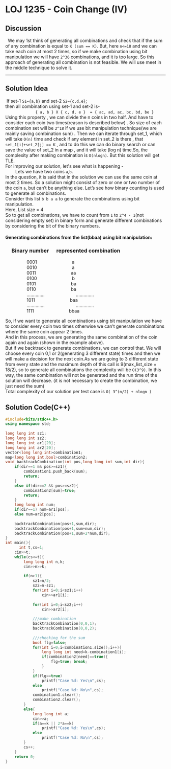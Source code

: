 # **LOJ 1235 - Coin Change (IV)**

## **Discussion**
&nbsp; We may 1st think of generating all combinations and check that if the sum of any combination is equal to `K (sum == K)`. But, here `n<=18` and we can take each coin at most 2 times, 
so if we make combination using bit manipulation we will have `2^36` combinations, and it is too large. So this approach of generating all combination is not feasible. We will use
meet in the middle technique to solve it.
***
## **Solution Idea**
&nbsp;If set-1  `S1={a,b}` and set-2  `S2={c,d,e}`;<br/>
then all combination using set-1 and set-2 is- </br>
&nbsp; &nbsp; &nbsp; &nbsp;  &nbsp; &nbsp; &nbsp; &nbsp; &nbsp; &nbsp;  &nbsp; &nbsp;           `{ a, b } X { c, d, e }  = { ac, ad, ac, bc, bd, be }`<br/>
Using this property , we can divide the n coins in two half. And have to consider each coin two times(reason is described below) . So size of each combination set will be `2^18` if we use bit manipulation technique(we are mainly saving combination sum) . Then we can iterate through set_1, which will take `O(n)` time and check if any element in set_2 is there , that `set_1[i]+set_2[j] == K` , and to do this we can do binary search or can save the value of set_2 in a map , and it will take (log n) time.So, the complexity after making combination is `O(nlogn)`. But this solution will get TLE.<br/>
For improving our solution, let's see what is happening -<br/>
&nbsp; &nbsp; &nbsp; &nbsp; Lets we have two coins `a`,`b`.<br/>
In the question, it is said that in the solution we can use the same coin at most 2 times. So a solution might consist of zero or one or two number of the coin `a`, but can’t
be anything else. Let’s see how binary counting is used to generate all combinations.<br/>
Consider this list `b b a a`  to generate the combinations using bit manipulation.<br/>
Here, List size = 4<br/>
So to get all combinations, we have to count from `1` to `2^4 - 1`(not considering empty set) in binary form and generate different combinations by considering the bit of the binary numbers.<br/>
#### Generating combinations from the list(bbaa) using bit manipulation: 
### &nbsp;&nbsp;&nbsp;&nbsp;  Binary number         &nbsp;&nbsp;&nbsp;&nbsp;  represented combination

&nbsp;&nbsp;&nbsp;&nbsp;&nbsp;&nbsp;&nbsp;&nbsp;&nbsp;&nbsp;&nbsp;&nbsp;&nbsp;&nbsp;&nbsp;&nbsp;  0001          &nbsp;&nbsp;&nbsp;&nbsp;&nbsp;&nbsp;&nbsp;&nbsp;&nbsp;&nbsp;&nbsp;&nbsp;&nbsp;&nbsp;&nbsp;&nbsp;&nbsp;&nbsp;&nbsp;&nbsp;&nbsp;&nbsp;&nbsp;&nbsp;&nbsp;&nbsp;  a<br/>
&nbsp;&nbsp;&nbsp;&nbsp;&nbsp;&nbsp;&nbsp;&nbsp;&nbsp;&nbsp;&nbsp;&nbsp;&nbsp;&nbsp;&nbsp;&nbsp;  0010           &nbsp;&nbsp;&nbsp;&nbsp;&nbsp;&nbsp;&nbsp;&nbsp;&nbsp;&nbsp;&nbsp;&nbsp;&nbsp;&nbsp;&nbsp;&nbsp;&nbsp;&nbsp;&nbsp;&nbsp;&nbsp;&nbsp;&nbsp;&nbsp;&nbsp;&nbsp;  a<br/>
&nbsp;&nbsp;&nbsp;&nbsp;&nbsp;&nbsp;&nbsp;&nbsp;&nbsp;&nbsp;&nbsp;&nbsp;&nbsp;&nbsp;&nbsp;&nbsp;  0011           &nbsp;&nbsp;&nbsp;&nbsp;&nbsp;&nbsp;&nbsp;&nbsp;&nbsp;&nbsp;&nbsp;&nbsp;&nbsp;&nbsp;&nbsp;&nbsp;&nbsp;&nbsp;&nbsp;&nbsp;&nbsp;&nbsp;&nbsp;&nbsp;&nbsp;&nbsp;  aa<br/>
&nbsp;&nbsp;&nbsp;&nbsp;&nbsp;&nbsp;&nbsp;&nbsp;&nbsp;&nbsp;&nbsp;&nbsp;&nbsp;&nbsp;&nbsp;&nbsp;  0100           &nbsp;&nbsp;&nbsp;&nbsp;&nbsp;&nbsp;&nbsp;&nbsp;&nbsp;&nbsp;&nbsp;&nbsp;&nbsp;&nbsp;&nbsp;&nbsp;&nbsp;&nbsp;&nbsp;&nbsp;&nbsp;&nbsp;&nbsp;&nbsp;&nbsp;&nbsp;  b<br/>
&nbsp;&nbsp;&nbsp;&nbsp;&nbsp;&nbsp;&nbsp;&nbsp;&nbsp;&nbsp;&nbsp;&nbsp;&nbsp;&nbsp;&nbsp;&nbsp;  0101           &nbsp;&nbsp;&nbsp;&nbsp;&nbsp;&nbsp;&nbsp;&nbsp;&nbsp;&nbsp;&nbsp;&nbsp;&nbsp;&nbsp;&nbsp;&nbsp;&nbsp;&nbsp;&nbsp;&nbsp;&nbsp;&nbsp;&nbsp;&nbsp;&nbsp;&nbsp;  ba<br/>
&nbsp;&nbsp;&nbsp;&nbsp;&nbsp;&nbsp;&nbsp;&nbsp;&nbsp;&nbsp;&nbsp;&nbsp;&nbsp;&nbsp;&nbsp;&nbsp;  0110           &nbsp;&nbsp;&nbsp;&nbsp;&nbsp;&nbsp;&nbsp;&nbsp;&nbsp;&nbsp;&nbsp;&nbsp;&nbsp;&nbsp;&nbsp;&nbsp;&nbsp;&nbsp;&nbsp;&nbsp;&nbsp;&nbsp;&nbsp;&nbsp;&nbsp;&nbsp;  ba<br/>
&nbsp;&nbsp;&nbsp;&nbsp;&nbsp;&nbsp;&nbsp;&nbsp;&nbsp;&nbsp;&nbsp;&nbsp;&nbsp;&nbsp;&nbsp;&nbsp;  ..............           &nbsp;&nbsp;&nbsp;&nbsp;&nbsp;&nbsp;&nbsp;&nbsp;&nbsp;&nbsp;&nbsp;&nbsp;&nbsp;&nbsp;&nbsp;&nbsp;&nbsp;&nbsp;&nbsp;&nbsp;&nbsp;&nbsp;&nbsp;  ..............<br/>
&nbsp;&nbsp;&nbsp;&nbsp;&nbsp;&nbsp;&nbsp;&nbsp;&nbsp;&nbsp;&nbsp;&nbsp;&nbsp;&nbsp;&nbsp;&nbsp;  1011            &nbsp;&nbsp;&nbsp;&nbsp;&nbsp;&nbsp;&nbsp;&nbsp;&nbsp;&nbsp;&nbsp;&nbsp;&nbsp;&nbsp;&nbsp;&nbsp;&nbsp;&nbsp;&nbsp;&nbsp;&nbsp;&nbsp;&nbsp;&nbsp;&nbsp;&nbsp;  baa<br/>
&nbsp;&nbsp;&nbsp;&nbsp;&nbsp;&nbsp;&nbsp;&nbsp;&nbsp;&nbsp;&nbsp;&nbsp;&nbsp;&nbsp;&nbsp;&nbsp;  ..............           &nbsp;&nbsp;&nbsp;&nbsp;&nbsp;&nbsp;&nbsp;&nbsp;&nbsp;&nbsp;&nbsp;&nbsp;&nbsp;&nbsp;&nbsp;&nbsp;&nbsp;&nbsp;&nbsp;&nbsp;&nbsp;&nbsp;&nbsp;  ..............<br/>
&nbsp;&nbsp;&nbsp;&nbsp;&nbsp;&nbsp;&nbsp;&nbsp;&nbsp;&nbsp;&nbsp;&nbsp;&nbsp;&nbsp;&nbsp;&nbsp;  1111            &nbsp;&nbsp;&nbsp;&nbsp;&nbsp;&nbsp;&nbsp;&nbsp;&nbsp;&nbsp;&nbsp;&nbsp;&nbsp;&nbsp;&nbsp;&nbsp;&nbsp;&nbsp;&nbsp;&nbsp;&nbsp;&nbsp;&nbsp;&nbsp;&nbsp;&nbsp;  bbaa<br/>

So, if we want to generate all combinations using bit manipulation we have to consider every coin two times otherwise we can’t generate combinations where the same coin appear
2 times.<br/>
And in this process, we are generating the same combination of the coin again and again (shown in the example above).<br/>
But if we backtrack to generate combinations, we can control that. We will choose every coin 0,1 or 2(generating 3 different state) times and then we will make a decision for the next coin.As we are going 
to 3 different state from every state and the maximum depth of this call is 9(max_list_size = 18/2), so to generate all combinations the complexity will be `O(3^9)`. In this way, the same combination will not be
generated and the run time of the solution will decrease. (it is not necessary to create the combination, we just need the sum) <br/>
Total complexity of our solution per test case is `O( 3^(n/2) + nlogn )`


## **Solution Code(C++)**
```C++
#include<bits/stdc++.h>
using namespace std;
 
long long int sz1;
long long int sz2;
long long int ar1[20];
long long int ar2[20];
vector<long long int>combination1;
map<long long int,bool>combination2;
void backtrackCombination(int pos,long long int sum,int dir){
    if(dir==1 && pos>=sz1){
        combination1.push_back(sum);
        return;
    }
    else if(dir==2 && pos>=sz2){
        combination2[sum]=true;
        return;
    }
    long long int num;
    if(dir==1) num=ar1[pos];
    else num=ar2[pos];
 
    backtrackCombination(pos+1,sum,dir);
    backtrackCombination(pos+1,sum+num,dir);
    backtrackCombination(pos+1,sum+2*num,dir);
}
int main(){
 	  int t,cs=1;
    cin>>t;
    while(cs<=t){
        long long int n,k;
        cin>>n>>k;
 
        if(n>1){
            sz1=n/2;
            sz2=n-sz1;
            for(int i=0;i<sz1;i++)
                cin>>ar1[i];
 
            for(int i=0;i<sz2;i++)
                cin>>ar2[i];
 
            ///make combination
            backtrackCombination(0,0,1);
            backtrackCombination(0,0,2);
 
            ///checking for the sum
            bool flg=false;
            for(int i=0;i<combination1.size();i++){
                long long int need=k-combination1[i];
                if(combination2[need]==true){
                    flg=true; break;
                }
            }
            if(flg==true)
                printf("Case %d: Yes\n",cs);
            else
                printf("Case %d: No\n",cs);
            combination1.clear();
            combination2.clear();
        }
        else{
            long long int a;
            cin>>a;
            if(a==k || 2*a==k)
                printf("Case %d: Yes\n",cs);
            else
                printf("Case %d: No\n",cs);
        }
        cs++;
    }
    return 0;
}
```
